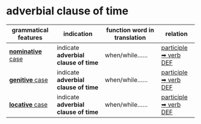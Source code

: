 # adverbial clause of time

|grammatical features|indication|function word in translation|relation|
|-|-|-|-|
|[**nominative** case](https://assets-hk.wikipali.org/pali-handbook/zh-Hans/declension/nom.html)|indicate **adverbial clause of time**|when/while……|[participle ➡ verb<br>DEF](https://assets-hk.wikipali.org/pali-handbook/zh-Hans/advance-relation/20_nouns.html)|
|[**genitive** case](https://assets-hk.wikipali.org/pali-handbook/zh-Hans/declension/gen.html)|indicate **adverbial clause of time**|when/while……|[participle ➡ verb<br>DEF](https://assets-hk.wikipali.org/pali-handbook/zh-Hans/basic-relation/verb/abs_clause.html)|
|[**locative** case](https://assets-hk.wikipali.org/pali-handbook/zh-Hans/declension/loc.html)|indicate **adverbial clause of time**|when/while……|[participle ➡ verb<br>DEF](https://assets-hk.wikipali.org/pali-handbook/zh-Hans/basic-relation/verb/abs_clause.html)|

